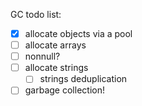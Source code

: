 GC todo list:

- [x] allocate objects via a pool
- [ ] allocate arrays
- [ ] nonnull?
- [ ] allocate strings
  - [ ] strings deduplication
- [ ] garbage collection!
